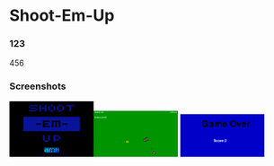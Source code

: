 <h1>Shoot-Em-Up</h1>

<h3>123</h3>
456

<h3>Screenshots</h3>
<img src = 'https://github.com/jflores7077/ShootEmUp/blob/master/ShootEmUp/start.PNG' width = '150px' ></img><img src = 'https://github.com/jflores7077/ShootEmUp/blob/master/ShootEmUp/game.PNG' width = '150px' > </img><img src = 'https://github.com/jflores7077/ShootEmUp/blob/master/ShootEmUp/end.PNG' width = '150px' > </img>
